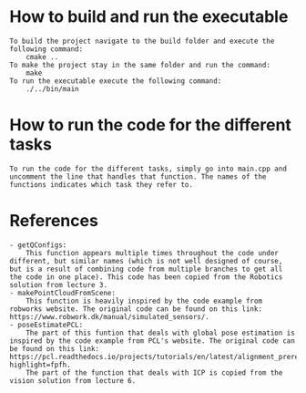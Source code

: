 # How to build and run the executable
    To build the project navigate to the build folder and execute the following command:
        cmake ..
    To make the project stay in the same folder and run the command:
        make
    To run the executable execute the following command:
        ./../bin/main


# How to run the code for the different tasks
    To run the code for the different tasks, simply go into main.cpp and uncomment the line that handles that function. The names of the functions indicates which task they refer to.

# References
    - getQConfigs:
        This function appears multiple times throughout the code under different, but similar names (which is not well designed of course, but is a result of combining code from multiple branches to get all the code in one place). This code has been copied from the Robotics solution from lecture 3.
    - makePointCloudFromScene:
        This function is heavily inspired by the code example from robworks website. The original code can be found on this link: https://www.robwork.dk/manual/simulated_sensors/.
    - poseEstimatePCL:
        The part of this funtion that deals with global pose estimation is inspired by the code example from PCL's website. The original code can be found on this link: https://pcl.readthedocs.io/projects/tutorials/en/latest/alignment_prerejective.html?highlight=fpfh.
        The part of the function that deals with ICP is copied from the vision solution from lecture 6.


